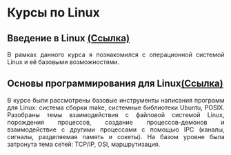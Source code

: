 # Курсы по Linux

## Введение в Linux [(Ссылка)](Введение_в_Linux/README.md)

<p align="justify">В рамках данного курса я познакомился с операционной системой Linux и её базовыми возможностями.</p>

## Основы программирования для Linux[(Ссылка)](Основы_программирования_для_Linux/README.md)

<p align="justify">В курсе были рассмотрены базовые инструменты написания программ для Linux: система сборки make, системные библиотеки Ubuntu, POSIX. Разобраны темы взаимодействия с файловой системой Linux, порождения процессов, создание процессов-демонов и взаимодействие с другими процессами с помощью IPC (каналы, сигналы, разделяемая память и сокеты). На базом уровне была затронута тема сетей: TCP/IP, OSI, маршрутизация.</p>
